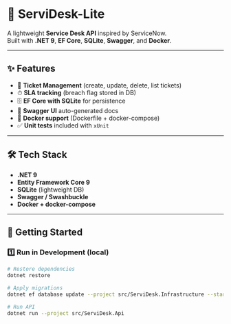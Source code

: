 # 🚀 ServiDesk-Lite

A lightweight **Service Desk API** inspired by ServiceNow.  
Built with **.NET 9**, **EF Core**, **SQLite**, **Swagger**, and **Docker**.

---

## ✨ Features
- 🎫 **Ticket Management** (create, update, delete, list tickets)
- ⏱ **SLA tracking** (breach flag stored in DB)
- 🗄 **EF Core with SQLite** for persistence
- 📖 **Swagger UI** auto-generated docs
- 🐳 **Docker support** (Dockerfile + docker-compose)
- ✅ **Unit tests** included with `xUnit`

---

## 🛠 Tech Stack
- **.NET 9**
- **Entity Framework Core 9**
- **SQLite** (lightweight DB)
- **Swagger / Swashbuckle**
- **Docker + docker-compose**

---

## 🚦 Getting Started

### 1️⃣ Run in Development (local)
```bash
# Restore dependencies
dotnet restore

# Apply migrations
dotnet ef database update --project src/ServiDesk.Infrastructure --startup-project src/ServiDesk.Api

# Run API
dotnet run --project src/ServiDesk.Api
